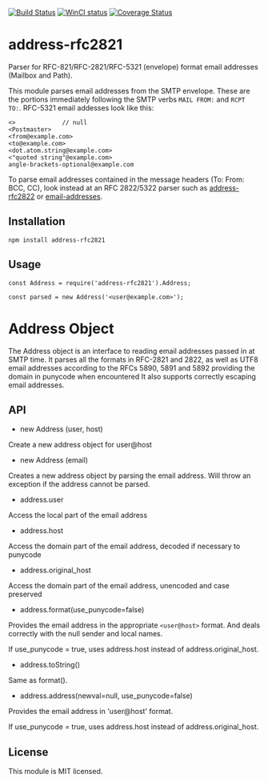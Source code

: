 [![Build Status][ci-img]][ci-url]
[![WinCI status][win-ci-img]][win-ci-url]
[![Coverage Status][cov-img]][cov-url]


# address-rfc2821

Parser for RFC-821/RFC-2821/RFC-5321 (envelope) format email addresses (Mailbox and Path).

This module parses email addresses from the SMTP envelope. These are the portions immediately following the SMTP verbs `MAIL FROM:` and `RCPT TO:`. RFC-5321 email addesses look like this:

````
<>             // null
<Postmaster>
<from@example.com>
<to@example.com>
<dot.atom.string@example.com>
<"quoted string"@example.com>
angle-brackets-optional@example.com
````

To parse email addresses contained in the message headers (To: From: BCC, CC), look instead at an RFC 2822/5322 parser such as [address-rfc2822](https://www.npmjs.com/package/address-rfc2822) or [email-addresses](https://www.npmjs.com/package/email-addresses).


Installation
------------

    npm install address-rfc2821

Usage
-----

    const Address = require('address-rfc2821').Address;

    const parsed = new Address('<user@example.com>');


# Address Object

The Address object is an interface to reading email addresses passed in at
SMTP time. It parses all the formats in RFC-2821 and 2822, as well as UTF8
email addresses according to the RFCs 5890, 5891 and 5892 providing the
domain in punycode when encountered It also supports correctly escaping
email addresses.

## API

* new Address (user, host)

Create a new address object for user@host

* new Address (email)

Creates a new address object by parsing the email address. Will throw an
exception if the address cannot be parsed.

* address.user

Access the local part of the email address

* address.host

Access the domain part of the email address, decoded if necessary to punycode

* address.original_host

Access the domain part of the email address, unencoded and case preserved

* address.format(use_punycode=false)

Provides the email address in the appropriate `<user@host>` format. And
deals correctly with the null sender and local names.

If use_punycode = true, uses address.host instead of address.original_host.

* address.toString()

Same as format().

* address.address(newval=null, use_punycode=false)

Provides the email address in 'user@host' format.

If use_punycode = true, uses address.host instead of address.original_host.

License
-------

This module is MIT licensed.


[ci-img]: https://github.com/haraka/node-address-rfc2821/workflows/Test%20Coverage/badge.svg
[ci-url]: https://github.com/haraka/node-address-rfc2821/actions?query=workflow%3A%22Test+Coverage%22
[cov-img]: https://codecov.io/github/haraka/node-address-rfc2821/coverage.svg?branch=master
[cov-url]: https://codecov.io/github/haraka/node-address-rfc2821?branch=master
[win-ci-img]: https://github.com/haraka/node-address-rfc2821/workflows/Plugin%20Tests%20-%20Windows/badge.svg
[win-ci-url]: https://github.com/haraka/node-address-rfc2821/actions?query=workflow%3A%22Plugin+Tests+-+Windows%22
